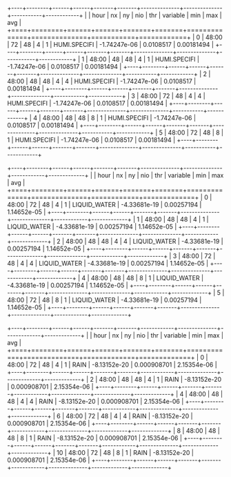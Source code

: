 +----+--------+------+------+-------+-------+--------------+--------------+-----------+------------+
|    | hour   |   nx |   ny |   nio |   thr | variable     |          min |       max |        avg |
+====+========+======+======+=======+=======+==============+==============+===========+============+
|  0 | 48:00  |   72 |   48 |     4 |     1 | HUMI.SPECIFI | -1.74247e-06 | 0.0108517 | 0.00181494 |
+----+--------+------+------+-------+-------+--------------+--------------+-----------+------------+
|  1 | 48:00  |   48 |   48 |     4 |     1 | HUMI.SPECIFI | -1.74247e-06 | 0.0108517 | 0.00181494 |
+----+--------+------+------+-------+-------+--------------+--------------+-----------+------------+
|  2 | 48:00  |   48 |   48 |     4 |     4 | HUMI.SPECIFI | -1.74247e-06 | 0.0108517 | 0.00181494 |
+----+--------+------+------+-------+-------+--------------+--------------+-----------+------------+
|  3 | 48:00  |   72 |   48 |     4 |     4 | HUMI.SPECIFI | -1.74247e-06 | 0.0108517 | 0.00181494 |
+----+--------+------+------+-------+-------+--------------+--------------+-----------+------------+
|  4 | 48:00  |   48 |   48 |     8 |     1 | HUMI.SPECIFI | -1.74247e-06 | 0.0108517 | 0.00181494 |
+----+--------+------+------+-------+-------+--------------+--------------+-----------+------------+
|  5 | 48:00  |   72 |   48 |     8 |     1 | HUMI.SPECIFI | -1.74247e-06 | 0.0108517 | 0.00181494 |
+----+--------+------+------+-------+-------+--------------+--------------+-----------+------------+

+----+--------+------+------+-------+-------+--------------+--------------+------------+-------------+
|    | hour   |   nx |   ny |   nio |   thr | variable     |          min |        max |         avg |
+====+========+======+======+=======+=======+==============+==============+============+=============+
|  0 | 48:00  |   72 |   48 |     4 |     1 | LIQUID_WATER | -4.33681e-19 | 0.00257194 | 1.14652e-05 |
+----+--------+------+------+-------+-------+--------------+--------------+------------+-------------+
|  1 | 48:00  |   48 |   48 |     4 |     1 | LIQUID_WATER | -4.33681e-19 | 0.00257194 | 1.14652e-05 |
+----+--------+------+------+-------+-------+--------------+--------------+------------+-------------+
|  2 | 48:00  |   48 |   48 |     4 |     4 | LIQUID_WATER | -4.33681e-19 | 0.00257194 | 1.14652e-05 |
+----+--------+------+------+-------+-------+--------------+--------------+------------+-------------+
|  3 | 48:00  |   72 |   48 |     4 |     4 | LIQUID_WATER | -4.33681e-19 | 0.00257194 | 1.14652e-05 |
+----+--------+------+------+-------+-------+--------------+--------------+------------+-------------+
|  4 | 48:00  |   48 |   48 |     8 |     1 | LIQUID_WATER | -4.33681e-19 | 0.00257194 | 1.14652e-05 |
+----+--------+------+------+-------+-------+--------------+--------------+------------+-------------+
|  5 | 48:00  |   72 |   48 |     8 |     1 | LIQUID_WATER | -4.33681e-19 | 0.00257194 | 1.14652e-05 |
+----+--------+------+------+-------+-------+--------------+--------------+------------+-------------+

+----+--------+------+------+-------+-------+------------+--------------+-------------+-------------+
|    | hour   |   nx |   ny |   nio |   thr | variable   |          min |         max |         avg |
+====+========+======+======+=======+=======+============+==============+=============+=============+
|  0 | 48:00  |   72 |   48 |     4 |     1 | RAIN       | -8.13152e-20 | 0.000908701 | 2.15354e-06 |
+----+--------+------+------+-------+-------+------------+--------------+-------------+-------------+
|  2 | 48:00  |   48 |   48 |     4 |     1 | RAIN       | -8.13152e-20 | 0.000908701 | 2.15354e-06 |
+----+--------+------+------+-------+-------+------------+--------------+-------------+-------------+
|  4 | 48:00  |   48 |   48 |     4 |     4 | RAIN       | -8.13152e-20 | 0.000908701 | 2.15354e-06 |
+----+--------+------+------+-------+-------+------------+--------------+-------------+-------------+
|  6 | 48:00  |   72 |   48 |     4 |     4 | RAIN       | -8.13152e-20 | 0.000908701 | 2.15354e-06 |
+----+--------+------+------+-------+-------+------------+--------------+-------------+-------------+
|  8 | 48:00  |   48 |   48 |     8 |     1 | RAIN       | -8.13152e-20 | 0.000908701 | 2.15354e-06 |
+----+--------+------+------+-------+-------+------------+--------------+-------------+-------------+
| 10 | 48:00  |   72 |   48 |     8 |     1 | RAIN       | -8.13152e-20 | 0.000908701 | 2.15354e-06 |
+----+--------+------+------+-------+-------+------------+--------------+-------------+-------------+
